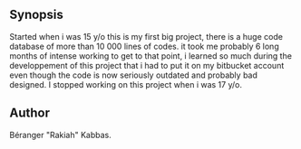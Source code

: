 ## Synopsis

Started when i was 15 y/o this is my first big project, there is a huge code database of more than 10 000 lines of codes.
it took me probably 6 long months of intense working to get to that point, i learned so much during the developpement of this project that i had to put it on my bitbucket account even though the code is now seriously outdated and probably bad designed.
I stopped working on this project when i was 17 y/o.

## Author

Béranger "Rakiah" Kabbas.